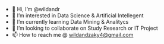 - 👋 Hi, I’m @wildandr
- 👀 I’m interested in Data Science & Artificial Intellegent
- 🌱 I’m currently learning Data Mining & Analitycs
- 💞️ I’m looking to collaborate on Study Research or IT Project
- 📫 How to reach me @ wildandzaky4@gmail.com

<!---
wildandr/wildandr is a ✨ special ✨ repository because its `README.md` (this file) appears on your GitHub profile.
You can click the Preview link to take a look at your changes.
--->
